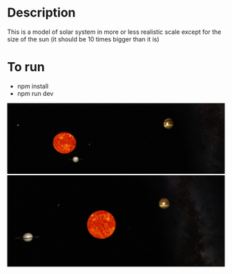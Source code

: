 # Description

This is a model of solar system in more or less realistic scale except for the size of the sun (it should be 10 times bigger than it is)



# To run
- npm install
- npm run dev

![img1](img1.png)
![img2](img2.png)

